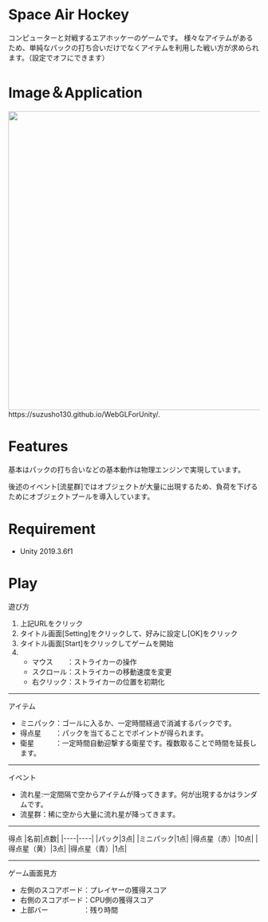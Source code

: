 # Space Air Hockey
コンピューターと対戦するエアホッケーのゲームです。
様々なアイテムがあるため、単純なパックの打ち合いだけでなくアイテムを利用した戦い方が求められます。（設定でオフにできます）

# Image＆Application
<img src="***https://github.com/SuzuSho130/Space-Air-Hockey/blob/Application/Images/Image.png" width=600>
https://suzusho130.github.io/WebGLForUnity/.

# Features
基本はパックの打ち合いなどの基本動作は物理エンジンで実現しています。

後述のイベント[流星群]ではオブジェクトが大量に出現するため、負荷を下げるためにオブジェクトプールを導入しています。

# Requirement
+ Unity 2019.3.6f1

# Play
遊び方
1. 上記URLをクリック
2. タイトル画面[Setting]をクリックして、好みに設定し[OK]をクリック
3. タイトル画面[Start]をクリックしてゲームを開始
4. 
    + マウス　　：ストライカーの操作
    + スクロール：ストライカーの移動速度を変更
    + 右クリック：ストライカーの位置を初期化
---
アイテム

+ ミニパック：ゴールに入るか、一定時間経過で消滅するパックです。
+ 得点星　　：パックを当てることでポイントが得られます。
+ 衛星　　　：一定時間自動迎撃する衛星です。複数取ることで時間を延長します。
---
イベント

+ 流れ星:一定間隔で空からアイテムが降ってきます。何が出現するかはランダムです。
+ 流星群：稀に空から大量に流れ星が降ってきます。

---
得点
|名前|点数|
|----|----|
|パック|3点|
|ミニパック|1点|
|得点星（赤）|10点|
|得点星（黄）|3点|
|得点星（青）|1点|

---
ゲーム画面見方

+ 左側のスコアボード：プレイヤーの獲得スコア
+ 右側のスコアボード：CPU側の獲得スコア
+ 上部バー　　　　　：残り時間
